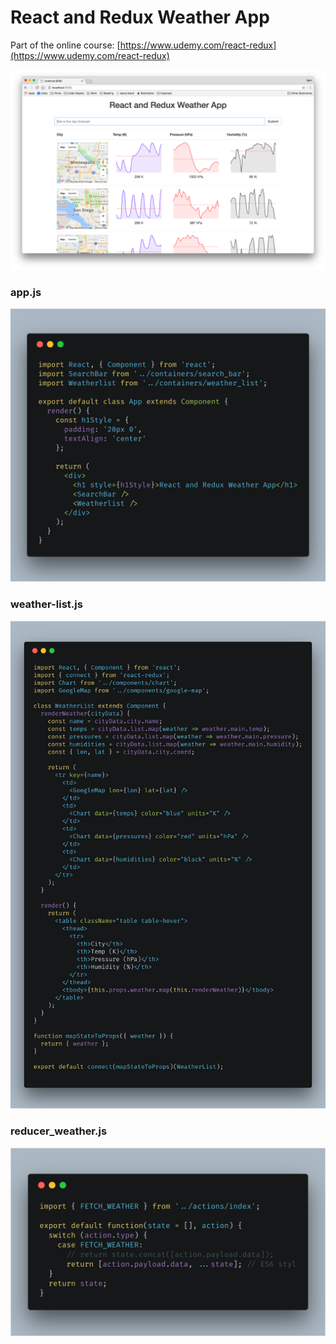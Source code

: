# React and Redux Weather App

Part of the online course: [https://www.udemy.com/react-redux](https://www.udemy.com/react-redux)

![App Screenshot](app-screen-shot.png)

### app.js
![Code Sample](code1.png)

### weather-list.js
![Code Sample](code2.png)

### reducer_weather.js
![Code Sample](code3.png)
